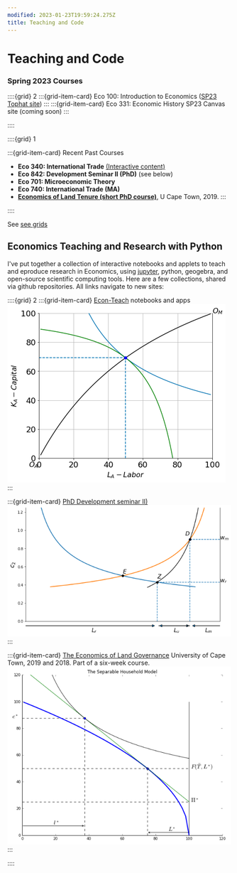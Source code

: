 ```yaml
---
modified: 2023-01-23T19:59:24.275Z
title: Teaching and Code
---
```


# Teaching and Code


 ### Spring 2023 Courses
 

::::{grid} 2
:::{grid-item-card}  Eco 100: Introduction to Economics
([SP23 Tophat site](https://app.tophat.com/e/659257))
:::
:::{grid-item-card}  Eco 331: Economic History
SP23 Canvas site (coming soon)
:::

::::

::::{grid} 1

:::{grid-item-card}  Recent Past Courses
- **Eco 340: International Trade** [(Interactive content)](https://jhconning.github.io/Econ-Teach/notebooks/trade/trade_geogebra.html)
- **Eco 842: Development Seminar II (PhD)** (see below)
- **Eco 701: Microeconomic Theory**
- **Eco 740: International Trade (MA)**
- **[Economics of Land Tenure (short PhD course)](https://github.com/jhconning/land_uct_2019)**, U Cape Town, 2019.
:::

::::

See [see grids](grids)


## Economics Teaching and Research with Python

 I've put together a collection of interactive notebooks and applets to teach and eproduce research in Economics, using [jupyter](https://jupyter.org), python, geogebra, and open-source scientific computing tools.  Here are a few collections, shared via github repositories.  All links navigate to new sites:

::::{grid} 2
:::{grid-item-card} [Econ-Teach](https://jhconning.github.io/Econ-Teach/) notebooks and apps
[![Econ-Teach](econ_teach.png)](https://jhconning.github.io/Econ-Teach) 
:::

:::{grid-item-card} [PhD Development seminar II)](https://jhconning.github.io/DevII) 
[![Harris-Todaro](HarrisTodaro_25_1.png)](https://jhconning.github.io/DevII) 
:::

:::{grid-item-card} [The Economics of Land Governance](https://github.com/jhconning/land_uct_2019) 
University of Cape Town, 2019 and 2018. Part of a six-week course.
[![Econ-Teach](uctland.png)](https://github.com/jhconning/land_uct_2019) 
:::

::::

